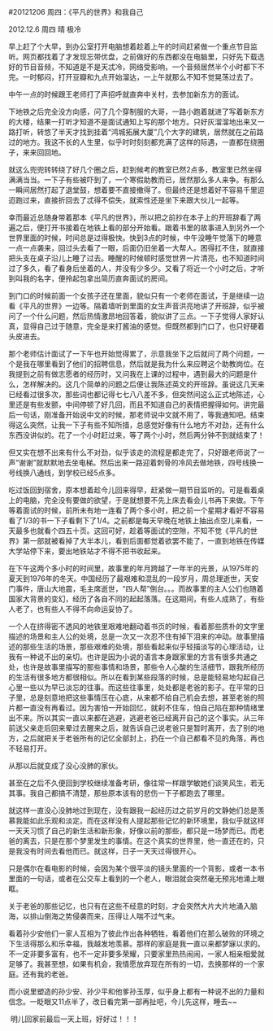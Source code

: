 #20121206 周四：《平凡的世界》和我自己

2012.12.6 周四 晴 极冷

早上赶了个大早，到办公室打开电脑想着趁着上午的时间赶紧做一个重点节目监听。网页都找着了才发现忘带优盘，之前做好的东西都没在电脑里，只好先下载选好的节目音频，不知道是不是天忒冷，网络受影响，一个音频居然半个小时都下不完。一时郁闷，打开豆瓣和九点开始溜达，一上午就那么不知不觉晃荡过去了。

​    中午一点的时候跟王老师打了声招呼就直奔中关村，去参加新东方的面试。

​    下地铁之后完全没方向感，问了几个穿制服的大哥，一路小跑着就进了写着新东方的大楼，结果一打听才知道不是面试通知上写的那个地方。只好灰溜溜地出来又一路打听，转悠了半天才找到挂着“鸿城拓展大厦”几个大字的建筑，居然就在之前路过的地方。我这不长的人生里，似乎时时刻刻都充满了这样的际遇，一直都在绕圈子，来来回回地。

​    就这么兜兜转转绕了好几个圈之后，赶到候考的教室已然2点多，教室里已然坐得满满当当。一下子有些被吓到了，一个寒假助教而已，居然那么多人来争。有那么一瞬间居然打起了退堂鼓，想着要不直接撤得了。但最终还是想着好不容易千里迢迢跑过来，直接折回去了忒得不偿失，就索性还是坐下来跟大伙儿一起等。

​    幸而最近总随身带着那本《平凡的世界》，所以把之前抄在本子上的开班辞看了两遍之后，便打开书接着在地铁上看的部分开始看。跟着书里的故事进入到另外一个世界里面的时候，时间总是过得极快。快到3点的时候，中午没睡午觉落下的睡意一点一点袭来，回过头去看了一眼，后面仍旧坐着一大帮人。困得扛不住，就直接把头支在桌子沿儿上睡了过去。睡醒的时候顿时感觉世界一片清亮，也不知道时间过了多久，看了看身后坐着的人，并没有少多少。又看了将近一个小时之后，才听到叫我的名字，便拎起包拿出简历直奔面试的房间。

​    到门口的时候前面一个女孩子还在里面，貌似只有一个老师在面试，于是继续一边看《平凡的世界》一边等。隔着墙听到里面的女生声音洪亮地讲了开班辞，似乎被问了一个什么问题，然后热情激昂地回答着，貌似讲了三点。一下子觉得人家好认真，显得自己过于随意，完全是来打酱油的感觉。但既然都到门口了，也只好硬着头皮进去。

​    那个老师估计面试了一下午也开始觉得累了，示意我坐下之后就问了两个问题，一个是我在哪里看到了他们的招聘信息，然后就是我为什么来应聘这个助教岗位。在我提到之前有做志愿者的经历时，又问我在上课的过程中，遇到最大的问题是什么，怎样解决的。这几个简单的问题之后便让我陈述英文的开班辞。虽说这几天来已经看过很多次，那些词也都记得七七八八差不多，但突然间这么正式地陈述，心里还是有些发颤，中间停顿了好几回，而且不知道自己的表情把握得如何。讲完最后一句话，刚准备开始说中文的时候，那老师说中文就不用了，等我通知吧。结束得这么突然，让我一下子有些不知所措，总感觉好像有什么地方不对劲，还有什么东西没讲似的。花了一个小时赶过来，等了两个小时，然后两分钟不到就结束了！

​    但又实在想不出来有什么不对劲，似乎该走的流程是都走完了，只好跟老师说了一声“谢谢”就默默地去坐电梯。然后出来一路迎着刺骨的冷风去做地铁，四号线换一号线换八通线，到学校已经5点多。

​    吃过饭回到宿舍，原本想着趁今儿回来得早，赶紧做一期节目监听的。可是看着桌上的电脑，完全没有要做的欲望，于是就想要不先上床去看会儿书再下来做。下午等着面试的时候，前所未有地一连看了两个多小时，把之前一个星期才看好不容易看了1/3的书一下子看剩下了1/4。之前都是每天早晚在地铁上抽出点空儿来看，一天最多也就看个四五十页。这回可好，趁着等面试的空隙，不知不觉《平凡的世界》第一部就被看掉了大半本儿，看到后面都觉着欲罢不能了，一直到地铁在传媒大学站停下来，要出地铁站才不得不把书收起来。

​    在下午这两个多小时的时间里，故事里的年月跨越了一年半的光景，从1975年的夏天到1976年的冬天。中国经历了最艰难和混乱的一段岁月，周总理逝世，天安门事件，唐山大地震，毛主席逝世，“四人帮”倒台。。。而故事里的主人公们也随着国家大背景的变幻，经历了各自不同的起起落落。在这期间，有些人成熟了，有些人老了，也有些人不得不向命运妥协了。

​    一个人在挤得密不透风的地铁里艰难地翻动着书页的时候，看着那些质朴的文字里描述的场景和主人公的处境，总是一次又一次忍不住有掉下泪来的冲动。故事里描述的那些生活的场景，那些艰难的处境，那些看起来似乎轻描淡写的心理活动，让我有一种说不出的亲切。也许是因为小说的语言本身跟家里的方言有很多共通之处，也许是故事里描写的那些事情和场景，那些令人心酸的生活细节，跟我所经历的生活有很多地方都很相似。所以在看到某些段落的时候，总是能轻易地勾起自己心里一些以为早已淡忘的往事。而这些往事里，处处都是老爸的影子。在平常的日子里，总是刻意地把这些事情压在心底，从来都不给自己机会去想，甚至老爸的照片都一直没有再看过。因为害怕一开始回忆，就刹不住车，怕自己陷在那种情绪里出不来。所以其实一直以来都在逃避，逃避老爸已经离开自己的这个事实。从三年前送父亲走后回来晕过去醒来之后，就告诉自己说老爸只是暂时离开，去了别的地方，之后就把关于老爸所有的记忆全部封上，扔在一个自己都看不见的角落，再也不轻易打开。

   从那以后就变成了没心没肺的家伙。

   甚至在之后不久便回到学校继续准备考研，像往常一样跟学敏她们谈笑风生，若无其事。我自己都搞不清楚，那些原本该有的悲伤一下子都跑去了哪里。

   就这样一直没心没肺地过到现在，没有跟我一起经历过之前岁月的文静她们总是羡慕我能如此乐观和淡定。而在这样没有人提起那些记忆的新环境里，我似乎就这样一天天习惯了自己的新生活和新形象，好像以前的那些，都只是一场梦而已。而老爸的离去，只是在那个梦里发生的事情。在这个真实的世界里，他一直还在的，只是我没有时间去看他而已。就这样，日子一天天过得很开心。

​    只是偶尔在看电影的时候，会因为某个很平淡的镜头里面的一个背影，或者一本书里面的一句话，或者在公交车上看到的一个老人，眼泪就会突然毫无预兆地涌上眼眶。

​    关于老爸的那些记忆，也只有在这些不经意的时刻，才会突然大片大片地涌入脑海，以排山倒海之势侵袭而来，压得让人喘不过气来。

​    看着孙少安他们一家人互相为了彼此作出各种牺牲，看着他们在那么破败的环境之下生活得那么和乐幸福，我越发地羡慕。那样的家庭是我一直以来都梦寐以求的。不一定非要多富有，也不一定非要多荣耀，只要家里热热闹闹，一家人相亲相爱就足够了。我甚至想，如果有机会，我情愿放弃现在所有的一切，去换那样的一个家庭。还有我的老爸。

​    而小说里塑造的孙少安、孙少平和他爹孙玉厚，似乎身上都有一种说不出的力量和信念。一眨眼又11点半了，改日看完第一部再扯吧，今儿先这样，睡去~~

​    明儿回家前最后一天上班，好好过！！！
